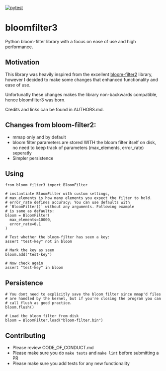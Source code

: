 [![pytest](https://github.com/AtomicTessellator/bloomfilter3/actions/workflows/main.yml/badge.svg)](https://github.com/AtomicTessellator/bloomfilter3/actions/workflows/main.yml)

# bloomfilter3

Python bloom-filter library with a focus on ease of use and high performance.

## Motivation

This library was heavily inspired from the excellent [bloom-filter2](https://github.com/remram44/python-bloom-filter/tree/904cea7522a18a7bbef66d3c6b2ee23738171e5a) library, however I decided to make some changes that enhanced functionality and ease of use. 

Unfortunatly these changes makes the library non-backwards compatible, hence bloomfilter3 was born.

Credits and links can be found in AUTHORS.md.

## Changes from bloom-filter2:
  - mmap only and by default
  - bloom filter parameters are stored WITH the bloom filter itself on disk, no need to keep track of parameters (max_elements, error_rate) seperatly
  - Simpler persistence

## Using

    from bloom_filter3 import BloomFilter

    # instantiate BloomFilter with custom settings,
    # max_elements is how many elements you expect the filter to hold.
    # error_rate defines accuracy; You can use defaults with
    # `BloomFilter()` without any arguments. Following example
    # is same as defaults:
    bloom = BloomFilter(
      max_elements=10000,
      error_rate=0.1
    )

    # Test whether the bloom-filter has seen a key:
    assert "test-key" not in bloom

    # Mark the key as seen
    bloom.add("test-key")

    # Now check again
    assert "test-key" in bloom

## Persistence

    # You dont need to explicitly save the bloom filter since mmap'd files
    # are handled by the kernel, but if you're closing the program you can
    # call flush as good practice.
    bloom.flush()

    # Load the bloom filter from disk
    bloom = BloomFilter.load("bloom-filter.bin")


## Contributing

  - Please review CODE_OF_CONDUCT.md
  - Please make sure you do `make tests` and `make lint` before submitting a PR
  - Please make sure you add tests for any new functionality

